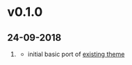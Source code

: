 # v0.1.0
##  24-09-2018

1. [](#new)
    * initial basic port of [existing theme](https://html5up.net/landed)
